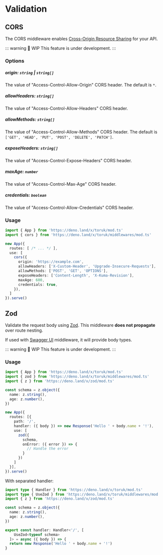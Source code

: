 # Validation

## CORS

The CORS middleware enables [Cross-Origin Resource Sharing](https://developer.mozilla.org/en-US/docs/Web/HTTP/CORS) for your API.

::: warning 🚧 WIP
This feature is under development.
:::

### Options

##### <Badge type="tip" text="Optional" /> origin: `string` | `string[]`

The value of "Access-Control-Allow-Origin" CORS header. The default is `*`.

##### <Badge type="tip" text="Optional" /> allowHeaders: `string[]`

The value of "Access-Control-Allow-Headers" CORS header.

##### <Badge type="tip" text="Optional" /> allowMethods: `string[]`

The value of "Access-Control-Allow-Methods" CORS header. The default is `['GET', 'HEAD', 'PUT', 'POST', 'DELETE', 'PATCH']`.

##### <Badge type="tip" text="Optional" /> exposeHeaders: `string[]`

The value of "Access-Control-Expose-Headers" CORS header.

##### <Badge type="tip" text="Optional" /> maxAge: `number`

The value of "Access-Control-Max-Age" CORS header.

##### <Badge type="tip" text="Optional" /> credentials: `boolean`

The value of "Access-Control-Allow-Credentials" CORS header.

### Usage

```ts
import { App } from 'https://deno.land/x/toruk/mod.ts'
import { cors } from 'https://deno.land/x/toruk/middlewares/mod.ts'

new App({
  routes: [ /* ... */ ],
  use: [
    cors({
      origin: 'https://example.com',
      allowHeaders: ['X-Custom-Header', 'Upgrade-Insecure-Requests'],
      allowMethods: ['POST', 'GET', 'OPTIONS'],
      exposeHeaders: ['Content-Length', 'X-Kuma-Revision'],
      maxAge: 600,
      credentials: true,
    }),
  ]
}).serve()
```

## Zod <Badge type="warning" text="3rd" />

Validate the request body using [Zod](https://github.com/colinhacks/zod). This middleware **does not propagate** over route nesting.

If used with [Swagger UI](/guide/built-in-middlewares/documentation#swagger-ui) middleware, it will provide body types.

::: warning 🚧 WIP
This feature is under development.
:::

### Usage

```ts
import { App } from 'https://deno.land/x/toruk/mod.ts'
import { zod } from 'https://deno.land/x/toruk/middlewares/mod.ts'
import { z } from 'https://deno.land/x/zod/mod.ts'

const schema = z.object({
  name: z.string(),
  age: z.number(),
})

new App({
  routes: [{
    path: '/',
    handler: ({ body }) => new Response('Hello ' + body.name + '!'),
    use: [
      zod({
        schema,
        onError: ({ error }) => {
          // Handle the error
        }
      })
    ]
  }],
}).serve()
```

With separated handler:

```ts
import type { Handler } from 'https://deno.land/x/toruk/mod.ts'
import type { UseZod } from 'https://deno.land/x/toruk/middlewares/mod.ts'
import { z } from 'https://deno.land/x/zod/mod.ts'

const schema = z.object({
  name: z.string(),
  age: z.number(),
})

export const handler: Handler<'/', [ 
    UseZod<typeof schema>
  ]> = async ({ body }) => {
  return new Response('Hello ' + body.name + '!')
}
```
